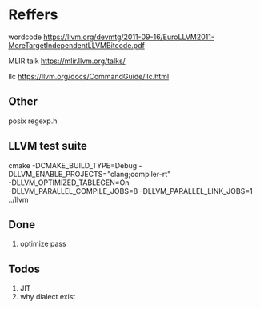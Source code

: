 
# Reffers

wordcode https://llvm.org/devmtg/2011-09-16/EuroLLVM2011-MoreTargetIndependentLLVMBitcode.pdf

MLIR talk https://mlir.llvm.org/talks/

llc https://llvm.org/docs/CommandGuide/llc.html

## Other 

posix regexp.h

## LLVM test suite
cmake -DCMAKE_BUILD_TYPE=Debug -DLLVM_ENABLE_PROJECTS="clang;compiler-rt" \
    -DLLVM_OPTIMIZED_TABLEGEN=On \
    -DLLVM_PARALLEL_COMPILE_JOBS=8 -DLLVM_PARALLEL_LINK_JOBS=1 ../llvm


## Done

1. optimize pass


## Todos 

1. JIT
2. why dialect exist
